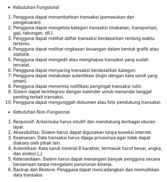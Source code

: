 - Kebutuhan Fungsional
1. Pengguna dapat menambahkan transaksi (pemasukan dan pengeluaran).
2. Pengguna dapat mengelola kategori transaksi (makanan, transportasi, gaji, tabungan,
dll.).
3. Pengguna dapat melihat daftar transaksi berdasarkan rentang waktu tertentu.
4. Pengguna dapat melihat ringkasan keuangan dalam bentuk grafik atau statistik.
5. Pengguna dapat mengedit atau menghapus transaksi yang sudah tercatat.
6. Pengguna dapat menyaring transaksi berdasarkan kategori.
7. Pengguna dapat melakukan autentikasi (login dengan kata sandi yang aman).
8. Pengguna dapat menerima notifikasi pengingat transaksi rutin.
9. Sistem dapat terintegrasi dengan kalender untuk menandai tanggal penting terkait
transaksi.
10. Pengguna dapat mengunggah dokumen atau foto pendukung transaksi.

- Kebutuhan Non-Fungsional
1. Responsif: Antarmuka harus intuitif dan mendukung berbagai ukuran layar.
2. Aksesibilitas: Sistem harus dapat digunakan tanpa koneksi internet.
3. Keamanan: Data transaksi harus dijaga privasinya agar tidak dapat diakses oleh pihak
lain.
4. Autentikasi: Kata sandi minimal 8 karakter, termasuk huruf besar, angka, dan simbol (_).
5. Ketersediaan: Sistem harus dapat menangani banyak pengguna secara bersamaan tanpa
mengalami penurunan kinerja.
6. Backup dan Restore: Pengguna dapat mencadangkan dan memulihkan data transaksi.
